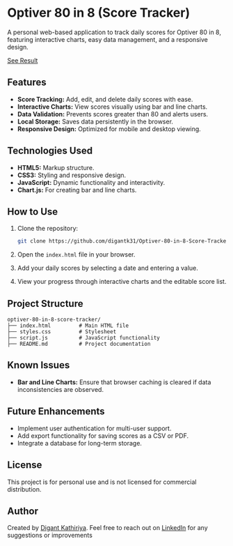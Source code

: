 # Optiver 80 in 8 (Score Tracker)

A personal web-based application to track daily scores for Optiver 80 in 8, featuring interactive charts, easy data management, and a responsive design.

[See Result](https://digantk31.github.io/Optiver-80-in-8-Score-Tracker/) 

## Features

- **Score Tracking:** Add, edit, and delete daily scores with ease.
- **Interactive Charts:** View scores visually using bar and line charts.
- **Data Validation:** Prevents scores greater than 80 and alerts users.
- **Local Storage:** Saves data persistently in the browser.
- **Responsive Design:** Optimized for mobile and desktop viewing.

## Technologies Used

- **HTML5:** Markup structure.
- **CSS3:** Styling and responsive design.
- **JavaScript:** Dynamic functionality and interactivity.
- **Chart.js:** For creating bar and line charts.

## How to Use

1. Clone the repository:
   ```bash
   git clone https://github.com/digantk31/Optiver-80-in-8-Score-Tracker.git
   ```

2. Open the `index.html` file in your browser.

3. Add your daily scores by selecting a date and entering a value. 

4. View your progress through interactive charts and the editable score list.


## Project Structure

```
optiver-80-in-8-score-tracker/
├── index.html         # Main HTML file
├── styles.css         # Stylesheet
├── script.js          # JavaScript functionality
├── README.md          # Project documentation
```

## Known Issues

- **Bar and Line Charts:** Ensure that browser caching is cleared if data inconsistencies are observed.

## Future Enhancements

- Implement user authentication for multi-user support.
- Add export functionality for saving scores as a CSV or PDF.
- Integrate a database for long-term storage.

## License

This project is for personal use and is not licensed for commercial distribution.

## Author

Created by [Digant Kathiriya](https://github.com/digantk31). Feel free to reach out on [LinkedIn](https://www.linkedin.com/in/digantkathiriya/) for any suggestions or improvements
